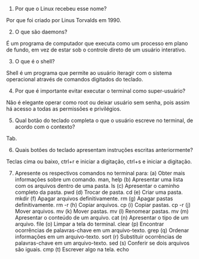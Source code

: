 1. Por que o Linux recebeu esse nome?

  Por que foi criado por Linus Torvalds em 1990.

2. O que são daemons?

  É um programa de computador que executa como um processo em plano de fundo, em vez de estar sob o controle direto de um usuário interativo.

3. O que é o shell?

  Shell é um programa que permite ao usuário iteragir com o sistema operacional através de comandos digitados do teclado.

4. Por que é importante evitar executar o terminal como super-usuário?

  Não é elegante operar como root ou deixar usuário sem senha, pois assim há acesso a todas as permissões e privilégios.

5. Qual botão do teclado completa o que o usuário escreve no terminal, de acordo com o contexto?

  Tab.

6. Quais botões do teclado apresentam instruções escritas anteriormente?

  Teclas cima ou baixo, ctrl+r e iniciar a digitação, ctrl+s e iniciar a digitação. 

7. Apresente os respectivos comandos no terminal para:
  (a) Obter mais informações sobre um comando.
    man, help
  (b) Apresentar uma lista com os arquivos dentro de uma pasta.
    ls
  (c) Apresentar o caminho completo da pasta.
    pwd
  (d) Trocar de pasta.
    cd
  (e) Criar uma pasta.
    mkdir
  (f) Apagar arquivos definitivamente.
    rm
  (g) Apagar pastas definitivamente.
    rm -r
  (h) Copiar arquivos.
    cp
  (i) Copiar pastas.
    cp -r
  (j) Mover arquivos.
    mv
  (k) Mover pastas.
    mv
  (l) Renomear pastas.
    mv
  (m) Apresentar o conteúdo de um arquivo.
    cat
  (n) Apresentar o tipo de um arquivo.
    file
  (o) Limpar a tela do terminal.
    clear
  (p) Encontrar ocorrências de palavras-chave em um arquivo-texto.
    grep
  (q) Ordenar informações em um arquivo-texto.
    sort
  (r) Substituir ocorrências de palavras-chave em um arquivo-texto.
    sed
  (s) Conferir se dois arquivos são iguais.
    cmp
  (t) Escrever algo na tela.
    echo